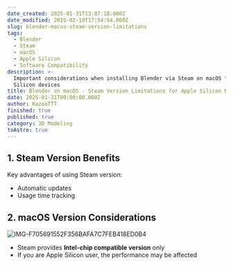 ```yaml
---
date_created: 2025-01-31T13:07:18.000Z
date_modified: 2025-02-19T17:54:54.000Z
slug: blender-macos-steam-version-limitations
tags:
  - Blender
  - Steam
  - macOS
  - Apple Silicon
  - Software Compatibility
description: >-
  Important considerations when installing Blender via Steam on macOS for Apple
  Silicon devices
title: Blender on macOS - Steam Version Limitations for Apple Silicon Devices
date: 2025-01-31T00:00:00.000Z
author: KazooTTT
finished: true
published: true
category: 3D Modeling
toAstro: true
---
```


## 1. Steam Version Benefits

Key advantages of using Steam version:

- Automatic updates
- Usage time tracking

## 2. macOS Version Considerations

![IMG-F705691552F356BAFA7C7FEB418ED0B4](<https://pictures.kazoottt.top/2025/01/20250131-IMG-F705691552F356BAFA7C7FEB418ED0B4.png>)

- Steam provides **Intel-chip compatible version** only
- If you are Apple Silicon user, the performance may be affected
